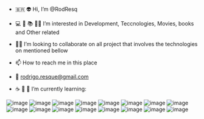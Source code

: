 - 🇧🇷 👽 Hi, I’m @RodResq 
- 💻 🎥 📚 👨‍💻 I’m interested in Development, Teccnologies, Movies, books and Other related
- 🧑‍💻 I’m looking to collaborate on all project that involves the technologies on mentioned bellow
- 📫 How to reach me in this place
- 📧 rodrigo.resque@gmail.com 

- ☕ 🐍 🐳 I’m currently learning: 


![image](https://user-images.githubusercontent.com/39658489/116016314-a56df100-a612-11eb-83e2-b70fa3f69d5f.png)
![image](https://user-images.githubusercontent.com/39658489/116016354-c3d3ec80-a612-11eb-8c7d-58ade63bafa6.png)
![image](https://user-images.githubusercontent.com/39658489/116016804-1f52aa00-a614-11eb-8f3b-d49fd1df9c40.png)
![image](https://user-images.githubusercontent.com/39658489/116016360-c9c9cd80-a612-11eb-9380-15830f0ce7c7.png)
![image](https://user-images.githubusercontent.com/39658489/116016370-cfbfae80-a612-11eb-83c7-cd0729e49be7.png)
![image](https://user-images.githubusercontent.com/39658489/116016377-d51cf900-a612-11eb-9785-6dd564c802c3.png)
![image](https://user-images.githubusercontent.com/39658489/116016388-dbab7080-a612-11eb-9df4-fd1f6df3c490.png)
![image](https://user-images.githubusercontent.com/39658489/116016409-e403ab80-a612-11eb-9912-16dc3816df41.png)
![image](https://user-images.githubusercontent.com/39658489/116016417-ed8d1380-a612-11eb-9817-9089270a00a3.png)
![image](https://user-images.githubusercontent.com/39658489/116016427-f67de500-a612-11eb-8956-bcb837348574.png)
![image](https://user-images.githubusercontent.com/39658489/116016439-fbdb2f80-a612-11eb-8055-3bf7f2d770d6.png)
![image](https://user-images.githubusercontent.com/39658489/116016452-0695c480-a613-11eb-8bac-26d0dfef0b47.png)
![image](https://user-images.githubusercontent.com/39658489/116016456-0b5a7880-a613-11eb-9f26-34977d810a2e.png)
![image](https://user-images.githubusercontent.com/39658489/116016463-101f2c80-a613-11eb-8864-76f2c88ac6f5.png)
![image](https://raw.githubusercontent.com/jmnote/z-icons/master/16x16/ruby.png)
![image](https://github.com/jmnote/z-icons/blob/master/16x16/bash.png)



<!---
RodResq/RodResq is a ✨ special ✨ repository because its `README.md` (this file) appears on your GitHub profile.
You can click the Preview link to take a look at your changes.
--->
